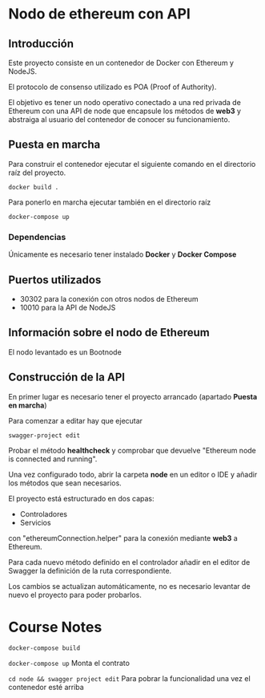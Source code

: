 # Nodo de ethereum con API

## Introducción

Este proyecto consiste en un contenedor de Docker con Ethereum y NodeJS.

El protocolo de consenso utilizado es POA (Proof of Authority).

El objetivo es tener un nodo operativo conectado a una red privada de Ethereum con una API de node que encapsule los métodos de **web3** y abstraiga al usuario del contenedor de conocer su funcionamiento.

## Puesta en marcha

Para construir el contenedor ejecutar el siguiente comando en el directorio raíz del proyecto.

```
docker build .
```

Para ponerlo en marcha ejecutar también en el directorio raíz

```
docker-compose up
```

### Dependencias

Únicamente es necesario tener instalado **Docker** y **Docker Compose**

## Puertos utilizados

* 30302 para la conexión con otros nodos de Ethereum
* 10010 para la API de NodeJS

## Información sobre el nodo de Ethereum

El nodo levantado es un Bootnode

## Construcción de la API

En primer lugar es necesario tener el proyecto arrancado (apartado **Puesta en marcha**)

Para comenzar a editar hay que ejecutar 
```
swagger-project edit
```

Probar el método **healthcheck** y comprobar que devuelve "Ethereum node is connected and running".

Una vez configurado todo, abrir la carpeta **node** en un editor o IDE y añadir los métodos que sean necesarios.

El proyecto está estructurado en dos capas:
* Controladores
* Servicios

con "ethereumConnection.helper" para la conexión mediante **web3** a Ethereum.

Para cada nuevo método definido en el controlador añadir en el editor de Swagger la definición de la ruta correspondiente.

Los cambios se actualizan automáticamente, no es necesario levantar de nuevo el proyecto para poder probarlos.

# Course Notes

`docker-compose build`

`docker-compose up` Monta el contrato

`cd node && swagger project edit` Para pobrar la funcionalidad una vez el contenedor esté arriba
